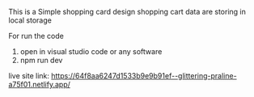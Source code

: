 This is a Simple shopping card design
shopping cart data are storing in local storage

For run the code
1. open in visual studio code or any software
2. npm run dev
 
live site link: https://64f8aa6247d1533b9e9b91ef--glittering-praline-a75f01.netlify.app/